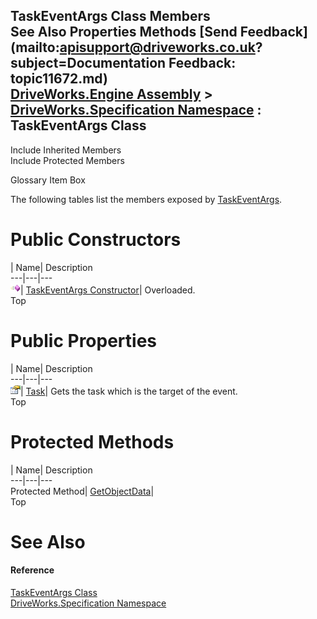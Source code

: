 TaskEventArgs Class Members   
See Also Properties Methods [Send Feedback](mailto:apisupport@driveworks.co.uk?subject=Documentation Feedback: topic11672.md)  
[DriveWorks.Engine Assembly](topic2156.md) > [DriveWorks.Specification Namespace](topic10764.md) : TaskEventArgs Class  
---  
  
Include Inherited Members    
Include Protected Members  


Glossary Item Box

The following tables list the members exposed by [TaskEventArgs](topic11672.md).

# Public Constructors

| Name| Description  
---|---|---  
![Public Constructor](dotnetimages/publicConstructor.gif)| [TaskEventArgs Constructor](topic11678.md)| Overloaded.   
Top

# Public Properties

| Name| Description  
---|---|---  
![Public Property](dotnetimages/publicProperty.gif)| [Task](topic11682.md)| Gets the task which is the target of the event.   
Top

# Protected Methods

| Name| Description  
---|---|---  
Protected Method| [GetObjectData](topic11681.md)|   
Top

# See Also

#### Reference

[TaskEventArgs Class](topic11672.md)   
[DriveWorks.Specification Namespace](topic10764.md)


